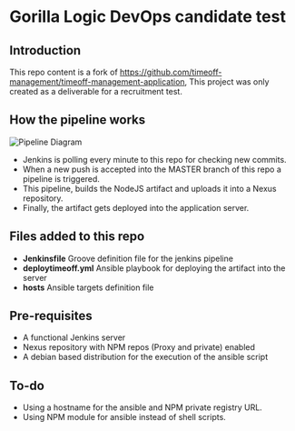 # Gorilla Logic DevOps candidate test
## Introduction
This repo content is a fork of https://github.com/timeoff-management/timeoff-management-application, This project was only created as a deliverable for a recruitment test.

## How the pipeline works
![Pipeline Diagram](https://i.ibb.co/NpCP76w/Untitled-Diagram.png)
- Jenkins is polling every minute to this repo for checking new commits.
- When a new push is accepted into the MASTER branch of this repo a pipeline is triggered.
- This pipeline, builds the NodeJS artifact and uploads it into a Nexus repository.
- Finally, the artifact gets deployed into the application server.

## Files added to this repo
- **Jenkinsfile** Groove definition file for the jenkins pipeline
- **deploytimeoff.yml** Ansible playbook for deploying the artifact into the server
- **hosts** Ansible targets definition file

## Pre-requisites
- A functional Jenkins server
- Nexus repository with NPM repos (Proxy and private) enabled
- A debian based distribution for the execution of the ansible script

## To-do
- Using a hostname for the ansible and NPM private registry URL.
- Using NPM module for ansible instead of shell scripts.
